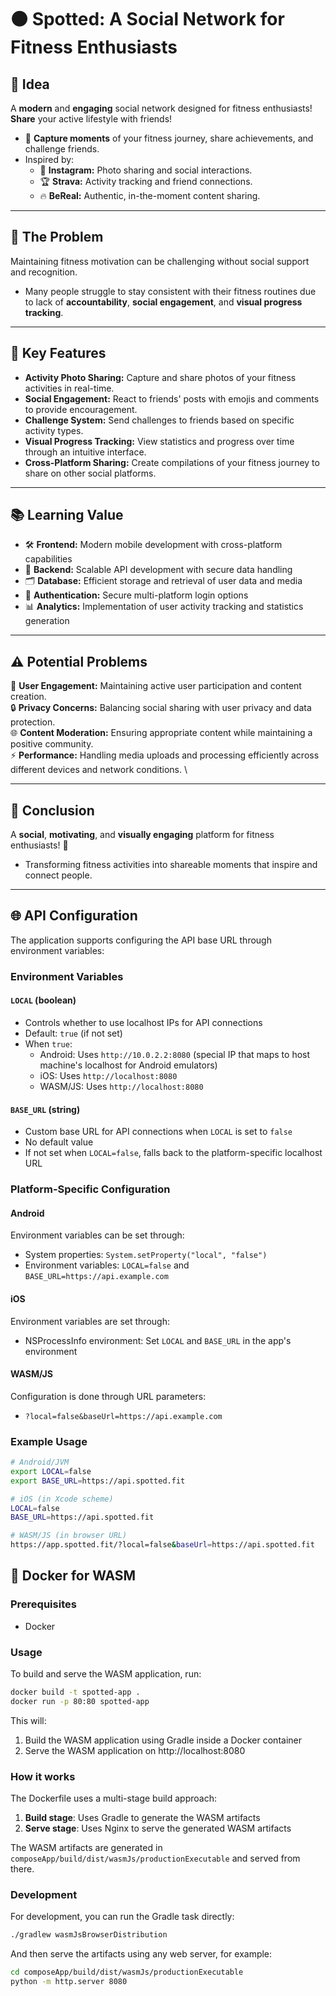 # ⚫ Spotted: A Social Network for Fitness Enthusiasts

## 🚀 Idea
A **modern** and **engaging** social network designed for fitness enthusiasts! **Share** your active lifestyle with friends!
- 📸 **Capture moments** of your fitness journey, share achievements, and challenge friends.
- Inspired by: 
  - 📱 **Instagram:** Photo sharing and social interactions.
  - 🏆 **Strava:** Activity tracking and friend connections.
  - 🔥 **BeReal:** Authentic, in-the-moment content sharing.

---

## 🤔 The Problem
Maintaining fitness motivation can be challenging without social support and recognition.
- Many people struggle to stay consistent with their fitness routines due to lack of **accountability**, **social engagement**, and **visual progress tracking**.

---

## 🎯 Key Features
- **Activity Photo Sharing:** Capture and share photos of your fitness activities in real-time.
- **Social Engagement:** React to friends' posts with emojis and comments to provide encouragement.
- **Challenge System:** Send challenges to friends based on specific activity types.
- **Visual Progress Tracking:** View statistics and progress over time through an intuitive interface.
- **Cross-Platform Sharing:** Create compilations of your fitness journey to share on other social platforms.

---

## 📚 Learning Value
- 🛠️ **Frontend:** Modern mobile development with cross-platform capabilities
- 🔗 **Backend:** Scalable API development with secure data handling
- 🗂️ **Database:** Efficient storage and retrieval of user data and media
- 🔐 **Authentication:** Secure multi-platform login options
- 📊 **Analytics:** Implementation of user activity tracking and statistics generation

---

## ⚠️ Potential Problems
📱 **User Engagement:** Maintaining active user participation and content creation. \
🔒 **Privacy Concerns:** Balancing social sharing with user privacy and data protection. \
🌐 **Content Moderation:** Ensuring appropriate content while maintaining a positive community. \
⚡ **Performance:** Handling media uploads and processing efficiently across different devices and network conditions. \

---

## 🎉 Conclusion
A **social**, **motivating**, and **visually engaging** platform for fitness enthusiasts! 💪
- Transforming fitness activities into shareable moments that inspire and connect people.

---

## 🌐 API Configuration

The application supports configuring the API base URL through environment variables:

### Environment Variables

#### `LOCAL` (boolean)
- Controls whether to use localhost IPs for API connections
- Default: `true` (if not set)
- When `true`:
  - Android: Uses `http://10.0.2.2:8080` (special IP that maps to host machine's localhost for Android emulators)
  - iOS: Uses `http://localhost:8080`
  - WASM/JS: Uses `http://localhost:8080`

#### `BASE_URL` (string)
- Custom base URL for API connections when `LOCAL` is set to `false`
- No default value
- If not set when `LOCAL=false`, falls back to the platform-specific localhost URL

### Platform-Specific Configuration

#### Android
Environment variables can be set through:
- System properties: `System.setProperty("local", "false")`
- Environment variables: `LOCAL=false` and `BASE_URL=https://api.example.com`

#### iOS
Environment variables are set through:
- NSProcessInfo environment: Set `LOCAL` and `BASE_URL` in the app's environment

#### WASM/JS
Configuration is done through URL parameters:
- `?local=false&baseUrl=https://api.example.com`

### Example Usage

```bash
# Android/JVM
export LOCAL=false
export BASE_URL=https://api.spotted.fit

# iOS (in Xcode scheme)
LOCAL=false
BASE_URL=https://api.spotted.fit

# WASM/JS (in browser URL)
https://app.spotted.fit/?local=false&baseUrl=https://api.spotted.fit
```

## 🐳 Docker for WASM

### Prerequisites
- Docker

### Usage
To build and serve the WASM application, run:

```bash
docker build -t spotted-app .
docker run -p 80:80 spotted-app
```

This will:
1. Build the WASM application using Gradle inside a Docker container
2. Serve the WASM application on http://localhost:8080

### How it works
The Dockerfile uses a multi-stage build approach:

1. **Build stage**: Uses Gradle to generate the WASM artifacts
2. **Serve stage**: Uses Nginx to serve the generated WASM artifacts

The WASM artifacts are generated in `composeApp/build/dist/wasmJs/productionExecutable` and served from there.

### Development
For development, you can run the Gradle task directly:

```bash
./gradlew wasmJsBrowserDistribution
```

And then serve the artifacts using any web server, for example:

```bash
cd composeApp/build/dist/wasmJs/productionExecutable
python -m http.server 8080
```

